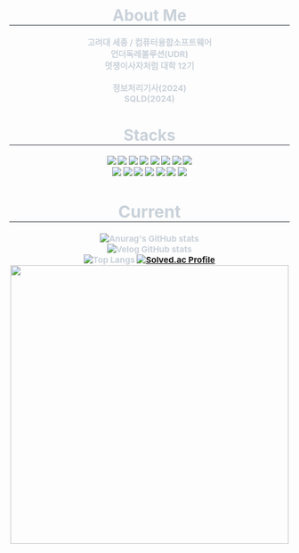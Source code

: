 
<div align="center">
    <h1 style="border-bottom: 1px solid #21262d; color: #c9d1d9;"> About Me  </h2>
    <div style="font-weight: 700; font-size: 15px; text-align: center; color: #c9d1d9;">
        <p>고려대 세종 / 컴퓨터융합소프트웨어<br>
        언더독레볼루션(UDR)<br>
        멋쟁이사자처럼 대학 12기<br><br>
        정보처리기사(2024)<br>
        SQLD(2024)<br>
        </p>
    </div>

<div align="center">
    <h1 style="border-bottom: 1px solid #21262d; color: #c9d1d9;"> Stacks  </h2>
    <div style="font-weight: 700; font-size: 15px; text-align: center; color: #c9d1d9;">
        
<img src="https://img.shields.io/badge/HTML5-E34F26?style=flat-square&logo=HTML5&logoColor=white">
<img src="https://img.shields.io/badge/CSS3-1572B6?style=flat-square&logo=CSS3&logoColor=white">
<img src="https://img.shields.io/badge/JavaScript-F7DF1E?style=flat-square&logo=javascript&logoColor=black"/>
<img src="https://img.shields.io/badge/Express-000000?style=flat-square&logo=Express&logoColor=white"/>
<img src="https://img.shields.io/badge/Python-3776AB?style=flat-square&logo=Python&logoColor=white"/>
<img src="https://img.shields.io/badge/Node.js-339933?style=flat-square&logo=Node.js&logoColor=white">
<img src="https://img.shields.io/badge/Java-007396?style=flat-square&logo=Java&logoColor=white">
<img src="https://img.shields.io/badge/Spring Boot-6DB33F?style=flat-square&logo=Spring Boot&logoColor=white"><br>
<img src="https://img.shields.io/badge/MySQL-4479A1?style=flat-square&logo=MySQL&logoColor=white">
<img src="https://img.shields.io/badge/MongoDB-47A248?style=flat-square&logo=MongoDB&logoColor=white">
<img src="https://img.shields.io/badge/MariaDB-003545?style=flat-square&logo=MariaDB&logoColor=white">
<img src="https://img.shields.io/badge/Git-F05032?style=flat-square&logo=Git&logoColor=white">
<img src="https://img.shields.io/badge/Github-181717?style=flat-square&logo=Github&logoColor=white">
<img src="https://img.shields.io/badge/Amazon AWS-232F3E?style=flat-square&logo=Amazon AWS EC2&logoColor=white">
<img src="https://img.shields.io/badge/Docker-2496ED?style=flat-square&logo=Docker&logoColor=white">

<div align="center">
    <h1 style="border-bottom: 1px solid #21262d; color: #c9d1d9;"> Current  </h2>
    <div style="font-weight: 700; font-size: 15px; text-align: center; color: #c9d1d9;">

![Anurag's GitHub stats](https://github-readme-stats.vercel.app/api?username=dgsim126&show_icons=true&theme=radical)<br>
![Velog GitHub stats](https://velog-github-badge.vercel.app/badge/dgsim126?theme=light&posts=3)<br>
![Top Langs](https://github-readme-stats.vercel.app/api/top-langs/?username=dgsim126&layout=compact)
[![Solved.ac Profile](http://mazassumnida.wtf/api/v2/generate_badge?boj=dgsim126)](https://solved.ac/백준아이디/)<br>
<img src="https://github.com/user-attachments/assets/67bdc995-d890-45ee-a45b-6d633ed83145" width="500">











